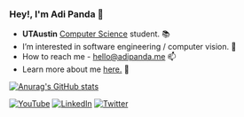 ### Hey!, I'm Adi Panda :wave:

- **UTAustin** [Computer Science](https://www.cs.utexas.edu/) student. 📚
- I’m interested in software engineering / computer vision. 👀 
- How to reach me - hello@adipanda.me 📫 
- Learn more about me [here.](http://adipanda.me) 🔎


[![Anurag's GitHub stats](https://github-readme-stats-3y88y2dee-adi-panda.vercel.app/api?username=adi-panda&show_icons=true&theme=dark)](https://github.com/anuraghazra/github-readme-stats)


<a href="https://www.youtube.com/@adi-panda" target="_blank"><img alt="YouTube" src="https://img.shields.io/badge/youtube-black.svg?&style=for-the-badge&logo=youtube&logoColor=white" /></a>
<a href="https://www.linkedin.com/in/adipanda/" target="_blank"><img alt="LinkedIn" src="https://img.shields.io/badge/linkedin-black.svg?&style=for-the-badge&logo=linkedin&logoColor=white" /></a>
<a href="https://twitter.com/adipanda_" target="_blank"><img alt="Twitter" src="https://img.shields.io/badge/twitter-black.svg?&style=for-the-badge&logo=twitter&logoColor=white" /></a>
</p>


